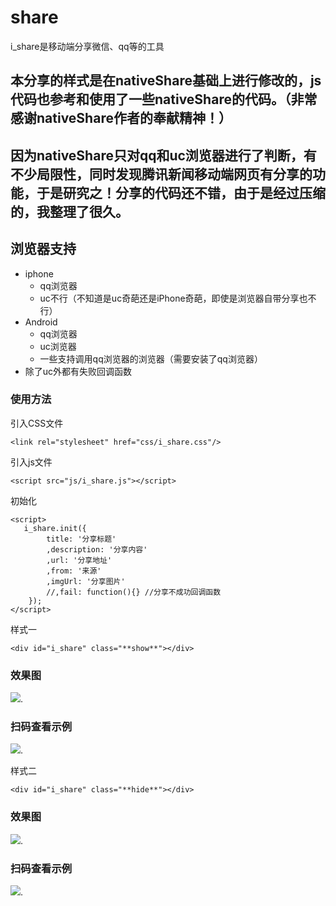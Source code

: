 # share
i_share是移动端分享微信、qq等的工具

## 本分享的样式是在nativeShare基础上进行修改的，js代码也参考和使用了一些nativeShare的代码。（非常感谢nativeShare作者的奉献精神！）

## 因为nativeShare只对qq和uc浏览器进行了判断，有不少局限性，同时发现腾讯新闻移动端网页有分享的功能，于是研究之！分享的代码还不错，由于是经过压缩的，我整理了很久。

## 浏览器支持
   - iphone
      - qq浏览器
      - uc不行（不知道是uc奇葩还是iPhone奇葩，即使是浏览器自带分享也不行）
   - Android
      - qq浏览器
      - uc浏览器
      - 一些支持调用qq浏览器的浏览器（需要安装了qq浏览器）
   - 除了uc外都有失败回调函数

### 使用方法

引入CSS文件

```
<link rel="stylesheet" href="css/i_share.css"/>
```

引入js文件

```
<script src="js/i_share.js"></script>
```

初始化

```
<script>
   i_share.init({
        title: '分享标题'
        ,description: '分享内容'
        ,url: '分享地址'
        ,from: '来源'
        ,imgUrl: '分享图片'
        //,fail: function(){} //分享不成功回调函数
    });
</script>
```

样式一

```
<div id="i_share" class="**show**"></div>
```

### 效果图
[<img src="http://365tianzhuan.com/share/share-demo3.png">](http://365tianzhuan.com/share/index.html).

### 扫码查看示例
[<img src="http://365tianzhuan.com/share/share-demo1.png">](http://365tianzhuan.com/share/index.html).


样式二

```
<div id="i_share" class="**hide**"></div>
```

### 效果图
[<img src="http://365tianzhuan.com/share/share-demo4.png">](http://365tianzhuan.com/share/index2.html).

### 扫码查看示例
[<img src="http://365tianzhuan.com/share/share-demo2.png">](http://365tianzhuan.com/share/index2.html).
